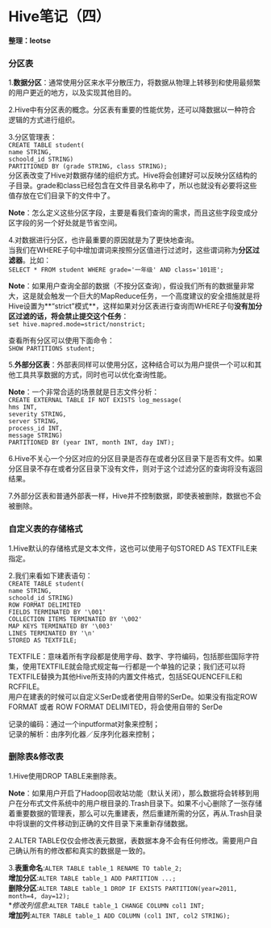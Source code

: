 # Hive笔记（四）
__整理：leotse__

### 分区表
1.**数据分区**：通常使用分区来水平分散压力，将数据从物理上转移到和使用最频繁的用户更近的地方，以及实现其他目的。

2.Hive中有分区表的概念。分区表有重要的性能优势，还可以降数据以一种符合逻辑的方式进行组织。

3.分区管理表：  
`CREATE TABLE student(`  
`name STRING,`  
`schoold_id STRING)`  
`PARTITIONED BY (grade STRING, class STRING);`  
分区表改变了Hive对数据存储的组织方式。Hive将会创建好可以反映分区结构的子目录。grade和class已经包含在文件目录名称中了，所以也就没有必要将这些值存放在它们目录下的文件中了。

**Note**：怎么定义这些分区字段，主要是看我们查询的需求，而且这些字段变成分区字段的另一个好处就是节省空间。

4.对数据进行分区，也许最重要的原因就是为了更快地查询。  
当我们在WHERE子句中增加谓词来按照分区值进行过滤时，这些谓词称为**分区过滤器**。比如：  
`SELECT * FROM student WHERE grade='一年级' AND class='101班';`  

**Note**：如果用户查询全部的数据（不按分区查询），假设我们所有的数据量非常大，这是就会触发一个巨大的MapReduce任务，一个高度建议的安全措施就是将Hive设置为**“strict”模式**，这样如果对分区表进行查询而WHERE子句**没有加分区过滤的话，将会禁止提交这个任务**：  
`set hive.mapred.mode=strict/nonstrict;`

查看所有分区可以使用下面命令：  
`SHOW PARTITIONS student;`

5.**外部分区表**：外部表同样可以使用分区，这种结合可以为用户提供一个可以和其他工具共享数据的方式，同时也可以优化查询性能。

**Note**：一个非常合适的场景就是日志文件分析：  
`CREATE EXTERNAL TABLE IF NOT EXISTS log_message(`  
`hms INT,`  
`severity STRING,`  
`server STRING,`  
`process_id INT,`  
`message STRING)`  
`PARTITIONED BY (year INT, month INT, day INT);`

6.Hive不关心一个分区对应的分区目录是否存在或者分区目录下是否有文件。如果分区目录不存在或者分区目录下没有文件，则对于这个过滤分区的查询将没有返回结果。

7.外部分区表和普通外部表一样，Hive并不控制数据，即使表被删除，数据也不会被删除。

### 自定义表的存储格式
1.Hive默认的存储格式是文本文件，这也可以使用子句STORED AS TEXTFILE来指定。

2.我们来看如下建表语句：  
`CREATE TABLE student(`  
`name STRING,`  
`schoold_id STRING)`  
`ROW FORMAT DELIMITED`  
`FIELDS TERMINATED BY '\001'`  
`COLLECTION ITEMS TERMINATED BY '\002'`  
`MAP KEYS TERMINATED BY '\003'`  
`LINES TERMINATED BY '\n'`   
`STORED AS TEXTFILE;`  
  
TEXTFILE：意味着所有字段都是使用字母、数字、字符编码，包括那些国际字符集，使用TEXTFILE就会隐式规定每一行都是一个单独的记录；我们还可以将TEXTFILE替换为其他Hive所支持的内置文件格式，包括SEQUENCEFILE和RCFFILE。    
用户在建表的时候可以自定义SerDe或者使用自带的SerDe。如果没有指定ROW FORMAT 或者 ROW FORMAT DELIMITED，将会使用自带的 SerDe

记录的编码：通过一个inputformat对象来控制；  
记录的解析：由序列化器／反序列化器来控制；

### 删除表&修改表
1.Hive使用DROP TABLE来删除表。

**Note**：如果用户开启了Hadoop回收站功能（默认关闭），那么数据将会转移到用户在分布式文件系统中的用户根目录的.Trash目录下。如果不小心删除了一张存储着重要数据的管理表，那么可以先重建表，然后重建所需的分区，再从.Trash目录中将误删的文件移动到正确的文件目录下来重新存储数据。

2.ALTER TABLE仅仅会修改表元数据，表数据本身不会有任何修改。需要用户自己确认所有的修改都和真实的数据是一致的。

3.**表重命名**:`ALTER TABLE table_1 RENAME TO table_2;`  
**增加分区**:`ALTER TABLE table_1 ADD PARTITION ...;`  
**删除分区**:`ALTER TABLE table_1 DROP IF EXISTS PARTITION(year=2011, month=4, day=12);`  
**修改列信息*:`ALTER TABLE table_1 CHANGE COLUMN col1 INT;`   
**增加列**:`ALTER TABLE table_1 ADD COLUMN (col1 INT, col2 STRING);`  

